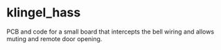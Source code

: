 # klingel_hass
PCB and code for a small board that intercepts the bell wiring and allows muting and remote door opening.
